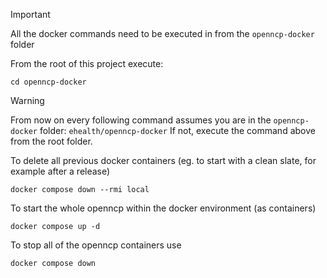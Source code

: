 > [!IMPORTANT]
> All the docker commands need to be executed in from the `openncp-docker` folder

From the root of this project execute:
```shell
cd openncp-docker
```

> [!WARNING]
> From now on every following command assumes you are in the `openncp-docker` folder: `ehealth/openncp-docker`
If not, execute the command above from the root folder.

To delete all previous docker containers (eg. to start with a clean slate, for example after a release)
```shell
docker compose down --rmi local
```

To start the whole openncp within the docker environment (as containers)
```shell
docker compose up -d
```

To stop all of the openncp containers use 
```shell
docker compose down
```